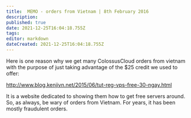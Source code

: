 ```yaml
---
title:  MEMO - orders from Vietnam | 8th February 2016 
description: 
published: true
date: 2021-12-25T16:04:18.755Z
tags: 
editor: markdown
dateCreated: 2021-12-25T16:04:18.755Z
---
```




Here is one reason why we get many ColossusCloud orders from vietnam with the purpose of just taking advantage of the $25 credit we used to offer:

 
http://www.blog.kenjivn.net/2015/06/tut-reg-vps-free-30-ngay.html 

It is a website dedicated to showing them how to get free servers around. So, as always, be wary of orders from Vietnam. For years, it has been mostly fraudulent orders.

